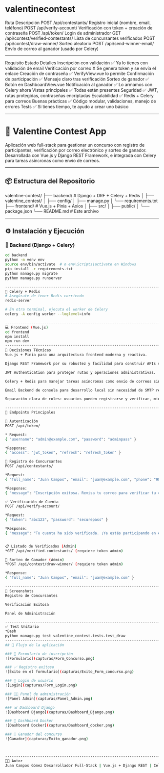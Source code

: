# valentinecontest

Ruta	                                 Descripción
POST /api/contestants/	                 Registro inicial (nombre, email, teléfono)
POST /api/verify-account/	         Verificación con token + creación de contraseña
POST /api/token/	                 Login de administrador
GET /api/contest/verified-contestants/	 Lista de concursantes verificados
POST /api/contest/draw-winner/	         Sorteo aleatorio
POST /api/send-winner-email/	         Envío de correo al ganador (usado por Celery)



---------------------------------------------------------------------------------------

Requisito	              Estado	   Detalles
Inscripción con validación	✅	Ya lo tienes con validación de email
Verificación por correo 	X	Se genera token y se envía el enlace
Creación de contraseña	        ✅	VerifyView.vue lo permite
Confirmación de participación	✅	Mensaje claro tras verificación
Sorteo de ganador	        ✅	Botón en DashboardView.vue
Notificación al ganador	        ✅	Lo armamos con Celery ahora
Vistas principales	        ✅	Todas están presentes
Seguridad	                ✅	JWT, rutas protegidas, contraseñas encriptadas
Escalabilidad			✅	Redis + Celery para correos
Buenas prácticas		✅	Código modular, validaciones, manejo de errores
Tests				✅	Si tienes tiempo, te ayudo a crear uno básico

-----------------------------------------------------------------------------------------
# 🎯 Valentine Contest App

Aplicación web full-stack para gestionar un concurso con registro de participantes, verificación por correo electrónico y sorteo de ganador. Desarrollada con Vue.js y Django REST Framework, e integrada con Celery para tareas asíncronas como envío de correos.

---

## 📦 Estructura del Repositorio

valentine-contest/
├── backend/ # Django + DRF + Celery + Redis 
│ ├── valentine_contest/ 
│ ├── config/ 
│ ├── manage.py 
│ └── requirements.txt 
├── frontend/ # Vue.js + Pinia + Axios 
│ ├── src/ 
│ ├── public/ 
│ └── package.json 
└── README.md # Este archivo


-------------------------------------------------------------------------------------
## ⚙️ Instalación y Ejecución

### 🔧 Backend (Django + Celery)

```bash
cd backend
python -m venv env
source env/bin/activate  # o env\Scripts\activate en Windows
pip install -r requirements.txt
python manage.py migrate
python manage.py runserver

-----------------------------------------------------------------------------------------
🚀 Celery + Redis
# Asegúrate de tener Redis corriendo
redis-server

# En otra terminal, ejecuta el worker de Celery
celery -A config worker --loglevel=info

------------------------------------------------------------------------------------------
💻 Frontend (Vue.js)
cd frontend
npm install
npm run dev
-------------------------------------------------------------------------------------------
🧠 Decisiones Técnicas
Vue.js + Pinia para una arquitectura frontend moderna y reactiva.

Django REST Framework por su robustez y facilidad para construir APIs seguras.

JWT Authentication para proteger rutas y operaciones administrativas.

Celery + Redis para manejar tareas asíncronas como envío de correos sin bloquear el flujo principal.

Email Backend de consola para desarrollo local sin necesidad de SMTP real.

Separación clara de roles: usuarios pueden registrarse y verificar, mientras que el admin gestiona el sorteo.

-------------------------------------------------------------------------------------------
📡 Endpoints Principales

🔐 Autenticación
POST /api/token/

* Request:
{ "username": "admin@example.com", "password": "adminpass" }

*Response:
{ "access": "jwt_token", "refresh": "refresh_token" }

📝 Registro de Concursantes
POST /api/contestants/

*Request:
{ "full_name": "Juan Campos", "email": "juan@example.com", "phone": "987654321" }

*Response:
{ "message": "Inscripción exitosa. Revisa tu correo para verificar tu cuenta." }

✅ Verificación de Cuenta
POST /api/verify-account/

*Request:
{ "token": "abc123", "password": "securepass" }

*Response:
{ "message": "Tu cuenta ha sido verificada. ¡Ya estás participando en el sorteo!" }


📋 Listado de Verificados (Admin)
*GET /api/verified-contestants/ (requiere token admin)

🎁 Sorteo de Ganador (Admin)
*POST /api/contest/draw-winner/ (requiere token admin)

*Response:
{ "full_name": "Juan Campos", "email": "juan@example.com" }

--------------------------------------------------------------------------------------
📸 Screenshots
Registro de Concursantes

Verificación Exitosa

Panel de Administración

----------------------------------------------------------------------------------------
✅ Test Unitario
*Bash
python manage.py test valentine_contest.tests.test_draw
-------------------------------------------------------------------------------------
## 📸 Flujo de la aplicación

### 📝 Formulario de inscripción
![Formulario](capturas/Form_Concurso.png)

### ✅ Registro exitoso
![Éxito en el formulario](capturas/Exito_Form_concurso.png)

### 🔐 Login de usuario
![Login](capturas/Form_Login.png)

### 🧑‍💼 Panel de administración
![Panel Admin](capturas/Panel_Admin.png)

### 📊 Dashboard Django
![Dashboard Django](capturas/Dashboard_Django.png)

### 🐳 Dashboard Docker
![Dashboard Docker](capturas/Dashboard_docker.png)

### 🎉 Ganador del concurso
![Ganador](capturas/Exito_ganador.png)



--------------------------------------------------------------------------------------
👨‍💻 Autor
Juan Campos Gómez Desarrollador Full-Stack | Vue.js + Django REST | Celery + Redis Contacto: juan.camposgomez@gmail.com

